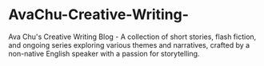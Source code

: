 # AvaChu-Creative-Writing-
Ava Chu's Creative Writing Blog - A collection of short stories, flash fiction, and ongoing series exploring various themes and narratives, crafted by a non-native English speaker with a passion for storytelling.
